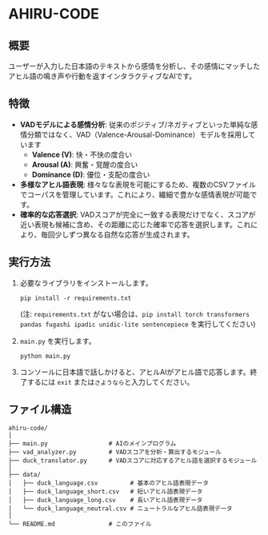 # AHIRU-CODE

## 概要

ユーザーが入力した日本語のテキストから感情を分析し、その感情にマッチしたアヒル語の鳴き声や行動を返すインタラクティブなAIです。

## 特徴

- **VADモデルによる感情分析**: 従来のポジティブ/ネガティブといった単純な感情分類ではなく、VAD（Valence-Arousal-Dominance）モデルを採用しています
  - **Valence (V)**: 快・不快の度合い
  - **Arousal (A)**: 興奮・覚醒の度合い
  - **Dominance (D)**: 優位・支配の度合い
- **多様なアヒル語表現**: 様々なな表現を可能にするため、複数のCSVファイルでコーパスを管理しています。これにより、繊細で豊かな感情表現が可能です。
- **確率的な応答選択**: VADスコアが完全に一致する表現だけでなく、スコアが近い表現も候補に含め、その距離に応じた確率で応答を選択します。これにより、毎回少しずつ異なる自然な応答が生成されます。

## 実行方法

1. 必要なライブラリをインストールします。

   ```shell
   pip install -r requirements.txt
   ```

   (注: `requirements.txt` がない場合は、`pip install torch transformers pandas fugashi ipadic unidic-lite sentencepiece` を実行してください)

2. `main.py` を実行します。

   ```shell
   python main.py
   ```

3. コンソールに日本語で話しかけると、アヒルAIがアヒル語で応答します。終了するには `exit` または`さようなら`と入力してください。

## ファイル構造

```text
ahiru-code/
│
├── main.py                 # AIのメインプログラム
├── vad_analyzer.py         # VADスコアを分析・算出するモジュール
├── duck_translator.py      # VADスコアに対応するアヒル語を選択するモジュール
│
├── data/
│   ├── duck_language.csv         # 基本のアヒル語表現データ
│   ├── duck_language_short.csv   # 短いアヒル語表現データ
│   ├── duck_language_long.csv    # 長いアヒル語表現データ
│   └── duck_language_neutral.csv # ニュートラルなアヒル語表現データ
│
└── README.md               # このファイル
```
